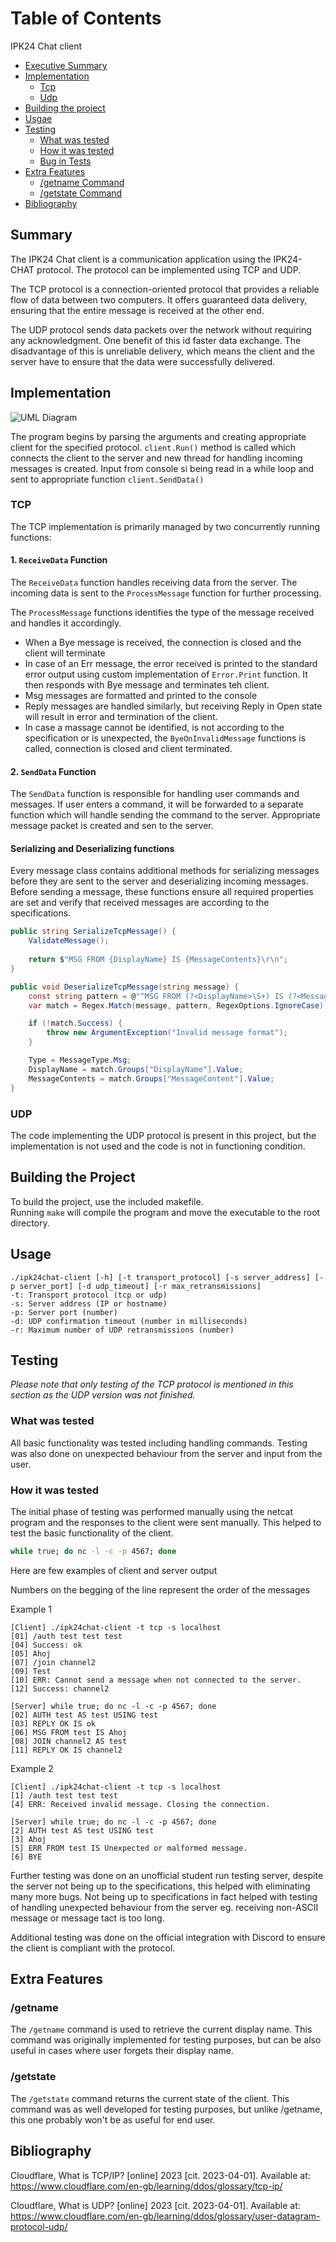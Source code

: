 # Table of Contents

IPK24 Chat client

- [Executive Summary](#summary)
- [Implementation](#implementation)
  - [Tcp](#tcp)
  - [Udp](#udp)
- [Building the project](#building-the-project)
- [Usgae](#usage)
- [Testing](#testing)
  - [What was tested](#what-was-tested)
  - [How it was tested](#how-it-was-tested)
  - [Bug in Tests](#bug-in-tests)
- [Extra Features](#extra-features)
  - [/getname Command](#getname)
  - [/getstate Command](#getstate)
- [Bibliography](#bibliography)

## Summary

The IPK24 Chat client is a communication application using the IPK24-CHAT 
protocol. The protocol can be implemented using TCP and UDP.

The TCP protocol is a connection-oriented protocol that provides a reliable
flow of data between two computers. It offers guaranteed data delivery, 
ensuring that the entire message is received at the other end.

The UDP protocol sends data packets over the network without requiring
any acknowledgment. One benefit of this id faster data exchange. The
disadvantage of this is unreliable delivery, which means the client and the
server have to ensure that the data were successfully delivered.

## Implementation

![UML Diagram](docs/diagram.png)

The program begins by parsing the arguments and creating appropriate client
for the specified protocol. `client.Run()` method is called which connects 
the client to the server and new thread for handling incoming messages is 
created. Input from console si being read in a while loop and sent to 
appropriate function `client.SendData()`

### TCP

The TCP implementation is primarily managed by two concurrently running
functions:

#### 1. `ReceiveData` Function

The `ReceiveData` function handles receiving data from the server. The incoming
data is sent to the `ProcessMessage` function for further processing.

The `ProcessMessage` functions identifies the type of the message received
and handles it accordingly.

- When a Bye message is received, the connection is closed and the client
will terminate
- In case of an Err message, the error received is printed to the standard
error output using custom implementation of `Error.Print` function. It then
responds with Bye message and terminates teh client.
- Msg messages are formatted and printed to the console
- Reply messages are handled similarly, but receiving Reply in Open state will
result in error and termination of the client.
- In case a massage cannot be identified, is not according to the
specification or is unexpected, the `ByeOnInvalidMessage` functions is called,
connection is closed and client terminated.

#### 2. `SendData` Function

The `SendData` function is responsible for handling user commands and messages.
If user enters a command, it will be forwarded to a separate function 
which will handle sending the command to the server. Appropriate message packet
is created and sen to the server.

#### Serializing and Deserializing functions

Every message class contains additional methods for serializing messages
before they are sent to the server and deserializing incoming messages.
Before sending a message, these functions ensure all required properties
are set and verify that received messages are according to the specifications.

```csharp
public string SerializeTcpMessage() {
    ValidateMessage();
    
    return $"MSG FROM {DisplayName} IS {MessageContents}\r\n";
}

public void DeserializeTcpMessage(string message) {
    const string pattern = @"^MSG FROM (?<DisplayName>\S+) IS (?<MessageContent>.+)(\r\n)$";
    var match = Regex.Match(message, pattern, RegexOptions.IgnoreCase);

    if (!match.Success) {
    	throw new ArgumentException("Invalid message format");
    }

    Type = MessageType.Msg;
    DisplayName = match.Groups["DisplayName"].Value;
    MessageContents = match.Groups["MessageContent"].Value;
}
```

### UDP

The code implementing the UDP protocol is present in this project, but the
implementation is not used and the code is not in functioning condition.


## Building the Project

To build the project, use the included makefile.<br>
Running `make` will compile the program and move the executable
to the root directory.

## Usage
```
./ipk24chat-client [-h] [-t transport_protocol] [-s server_address] [-p server_port] [-d udp_timeout] [-r max_retransmissions]
-t: Transport protocol (tcp or udp)
-s: Server address (IP or hostname)
-p: Server port (number)
-d: UDP confirmation timeout (number in milliseconds)
-r: Maximum number of UDP retransmissions (number)
```

## Testing

*Please note that only testing of the TCP protocol is mentioned in this 
section as the UDP version was not finished.*

### What was tested

All basic functionality was tested including handling commands. 
Testing was also done on unexpected behaviour from the server and 
input from the user.

### How it was tested

The initial phase of  testing was performed manually using the netcat program 
and the responses to the client were sent manually. This helped to test the basic
functionality of the client. <br>

```bash
while true; do nc -l -c -p 4567; done
```

Here are few examples of client and server output

Numbers on the begging of the line represent the order of the messages 

Example 1
```
[Client] ./ipk24chat-client -t tcp -s localhost
[01] /auth test test test
[04] Success: ok
[05] Ahoj
[07] /join channel2
[09] Test
[10] ERR: Cannot send a message when not connected to the server.
[12] Success: channel2
```
```
[Server] while true; do nc -l -c -p 4567; done
[02] AUTH test AS test USING test
[03] REPLY OK IS ok
[06] MSG FROM test IS Ahoj
[08] JOIN channel2 AS test
[11] REPLY OK IS channel2
```

Example 2
```
[Client] ./ipk24chat-client -t tcp -s localhost
[1] /auth test test test
[4] ERR: Received invalid message. Closing the connection.
```
```
[Server] while true; do nc -l -c -p 4567; done
[2] AUTH test AS test USING test
[3] Ahoj
[5] ERR FROM test IS Unexpected or malformed message.
[6] BYE
```

Further testing was done on an unofficial student run testing server, 
despite the server not being up to the specifications, this helped with
eliminating many more bugs. Not being up to specifications in fact helped 
with testing of handling unexpected behaviour from the server eg. receiving 
non-ASCII message or message tact is too long.

Additional testing was done on the official integration with Discord to ensure
the client is compliant with the protocol.

## Extra Features

### /getname

The `/getname` command is used to retrieve the current display name. This command 
was originally implemented for testing purposes, but can be also useful in
cases where user forgets their display name.

### /getstate

The `/getstate` command returns the current state of the client. This command was
as well developed for testing purposes, but unlike /getname, this one probably won't
be as useful for end user.

## Bibliography

Cloudflare, What is TCP/IP? [online] 2023 [cit. 2023-04-01]. Available at: https://www.cloudflare.com/en-gb/learning/ddos/glossary/tcp-ip/

Cloudflare, What is UDP? [online] 2023 [cit. 2023-04-01]. Available at: https://www.cloudflare.com/en-gb/learning/ddos/glossary/user-datagram-protocol-udp/




